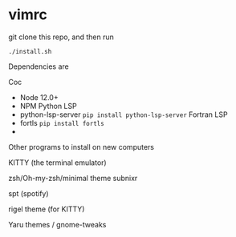 # vimrc


git clone this repo, and then run

```
./install.sh
```

Dependencies are 

Coc
- Node 12.0+
- NPM 
Python LSP
- python-lsp-server `pip install python-lsp-server`
Fortran LSP
- fortls `pip install fortls`
- 

Other programs to install on new computers

KITTY (the terminal emulator)

zsh/Oh-my-zsh/minimal theme subnixr

spt (spotify)

rigel theme (for KITTY)

Yaru themes / gnome-tweaks
